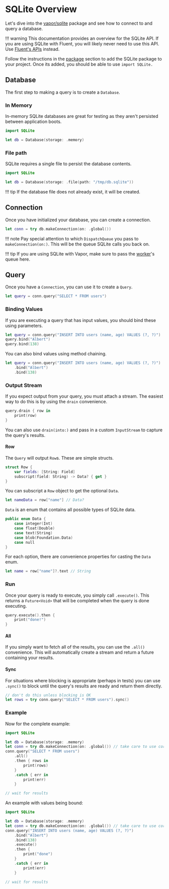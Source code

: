 # SQLite Overview

Let's dive into the [vapor/sqlite](https://github.com/vapor/sqlite) package and 
see how to connect to and query a database.

!!! warning
	This documentation provides an overview for the SQLite API. 
	If you are using SQLite with Fluent, you will likely never need to use
	this API. Use [Fluent's APIs](../fluent/overview.md) instead.

Follow the instructions in the [package](package.md) section to add the SQLite package to your project. Once its added, you should be able to use `import SQLite.`

## Database

The first step to making a query is to create a `Database`.

### In Memory

In-memory SQLite databases are great for testing as they aren't persisted between application boots.

```swift
import SQLite

let db = Database(storage: .memory)
```

### File path

SQLite requires a single file to persist the database contents.

```swift
import SQLite

let db = Database(storage: .file(path: "/tmp/db.sqlite"))
```

!!! tip
	If the database file does not already exist, it will be created.

## Connection

Once you have initialized your database, you can create a connection.

```swift
let conn = try db.makeConnection(on: .global())
```

!!! note
	Pay special attention to which `DispatchQueue` you pass to `makeConnection(on:)`. 
	This will be the queue SQLite calls you back on.

!!! tip
	If you are using SQLite with Vapor, make sure to pass the [worker](async/worker.md)'s queue here.

## Query

Once you have a `Connection`, you can use it to create a `Query`.

```swift
let query = conn.query("SELECT * FROM users")
```

### Binding Values

If you are executing a query that has input values, you should bind these using parameters. 

```swift
let query = conn.query("INSERT INTO users (name, age) VALUES (?, ?)")
query.bind("Albert")
query.bind(138)
```

You can also bind values using method chaining.

```swift
let query = conn.query("INSERT INTO users (name, age) VALUES (?, ?)")
	.bind("Albert")
	.bind(138)
```

### Output Stream

If you expect output from your query, you must attach a stream. The easiest way
to do this is by using the `drain` convenience.

```swift
query.drain { row in
	print(row)
}
```

You can also use `drain(into:)` and pass in a custom `InputStream` to capture the query's results.

#### Row

The `Query` will output `Row`s. These are simple structs.

```swift
struct Row {
    var fields: [String: Field]
    subscript(field: String) -> Data? { get }
}

```

You can subscript a `Row` object to get the optional `Data`.

```swift
let nameData = row["name"] // Data?
```

`Data` is an enum that contains all possible types of SQLite data.

```swift
public enum Data {
    case integer(Int)
    case float(Double)
    case text(String)
    case blob(Foundation.Data)
    case null
}
```

For each option, there are convenience properties for casting the `Data` enum.

```swift
let name = row["name"]?.text // String
```


### Run

Once your query is ready to execute, you simply call `.execute()`. This returns a `Future<Void>` 
that will be completed when the query is done executing.

```swift
query.execute().then {
	print("done!")
}
```

#### All

If you simply want to fetch all of the results, you can use the `.all()` convenience.
This will automatically create a stream and return a future containing your results.

#### Sync

For situations where blocking is appropriate (perhaps in tests) you can use `.sync()` to block
until the query's results are ready and return them directly.

```swift
// don't do this unless blocking is OK
let rows = try conn.query("SELECT * FROM users").sync()
```

### Example

Now for the complete example: 

```swift
import SQLite

let db = Database(storage: .memory)
let conn = try db.makeConnection(on: .global()) // take care to use correct queue
conn.query("SELECT * FROM users")
	.all()
    .then { rows in
        print(rows)
    }
    .catch { err in
        print(err)
    }

// wait for results
```

An example with values being bound:

```swift
import SQLite

let db = Database(storage: .memory)
let conn = try db.makeConnection(on: .global()) // take care to use correct queue
conn.query("INSERT INTO users (name, age) VALUES (?, ?)")
    .bind("Albert")
    .bind(138)
    .execute()
    .then {
        print("done")
    }
    .catch { err in
        print(err)
    }

// wait for results
```
